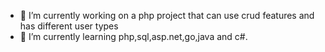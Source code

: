

- 🔭 I’m currently working on a php project that can use crud features and has different user types
- 🌱 I’m currently learning php,sql,asp.net,go,java and c#.

